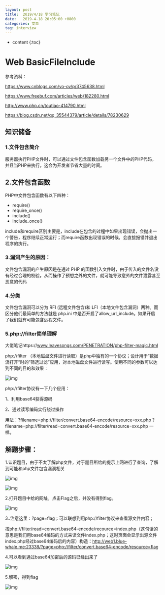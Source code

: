 ```yaml
---
layout: post
title:  2019/4/18 学习笔记
date:   2019-4-18 20:05:00 +0800
categories: 文章
tag: interview
---
```


* content
{:toc}
# Web BasicFileInclude

参考资料：

<https://www.cnblogs.com/vo-ov/p/3745638.html>

<https://www.freebuf.com/articles/web/182280.html>

<http://www.php.cn/toutiao-414790.html>

<https://blog.csdn.net/qq_35544379/article/details/78230629>

## 知识储备

### 1.文件包含简介

服务器执行PHP文件时，可以通过文件包含函数加载另一个文件中的PHP代码，并且当PHP来执行，这会为开发者节省大量的时间。

## 2.文件包含函数

PHP中文件包含函数有以下四种：

- require()
- require_once()
- include()
- include_once()

include和require区别主要是，include在包含的过程中如果出现错误，会抛出一个警告，程序继续正常运行；而require函数出现错误的时候，会直接报错并退出程序的执行。

### 3.漏洞产生的原因：

文件包含漏洞的产生原因是在通过 PHP 的函数引入文件时，由于传入的文件名没有经过合理的校验，从而操作了预想之外的文件，就可能导致意外的文件泄露甚至恶意的代码

### 4.分类

文件包含漏洞可以分为 RFI (远程文件包含)和 LFI（本地文件包含漏洞）两种。而区分他们最简单的方法就是 php.ini 中是否开启了allow_url_include。如果开启 了我们就有可能包含远程文件。

### 5.php://filter简单理解

大佬笔记https://www.leavesongs.com/PENETRATION/php-filter-magic.html

php://filter （本地磁盘文件进行读取）是php中独有的一个协议；设计用于”数据流打开”时的”筛选过滤”应用，对本地磁盘文件进行读写。使用不同的参数可以达到不同的目的和效果：

![img](https://wx2.sinaimg.cn/mw690/0066mMjily1g274cbz12xj30nr05g74g.jpg)

php://filter协议有一下几个应用：

1、利用base64获得源码

2、通过读写编码实行绕过操作

用法：?filename=php://filter/convert.base64-encode/resource=xxx.php ?filename=php://filter/read=convert.base64-encode/resource=xxx.php 一样。

## 解题步骤：

1.认识题目，由于不太了解php文件，对于题目所给的提示上网进行了查询，了解到可能和php文件包含漏洞相关

![img](https://wx2.sinaimg.cn/mw690/0066mMjily1g274cbt461j30bt04owee.jpg)

![img](https://wx3.sinaimg.cn/mw690/0066mMjily1g274cbt68dj309000v0si.jpg)

2.打开题目中给的网址，点击Flag之后，并没有得到flag。

![img](https://wx3.sinaimg.cn/mw690/0066mMjily1g274cbtm4cj30cs04574a.jpg)

3..注意这里：?page=flag；可以联想到用php://filter协议来查看源文件内容；

按php://filter/read=convert.base64-encode/recource=index.php（这句话的意思是我们用base64编码的方式来读文件index.php；这时页面会显示出源文件index.php经过base64编码后的内容）构造：<http://web1.blue-whale.me:23338/?page=php://filter/convert.base64-encode/resource=flag>

4.可以看到通过base64加密后的源码已经出来了

![img](https://wx4.sinaimg.cn/mw690/0066mMjily1g274cbts4ij30z903kmxe.jpg)

5.解密，得到flag 

![img](https://wx2.sinaimg.cn/mw690/0066mMjily1g274cbtwftj30sb04874l.jpg)